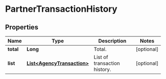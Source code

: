 
# PartnerTransactionHistory

## Properties

Name | Type | Description | Notes
------------ | ------------- | ------------- | -------------
**total** | **Long** | Total. |  [optional]
**list** | [**List&lt;AgencyTransaction&gt;**](AgencyTransaction.md) | List of transaction history. |  [optional]

